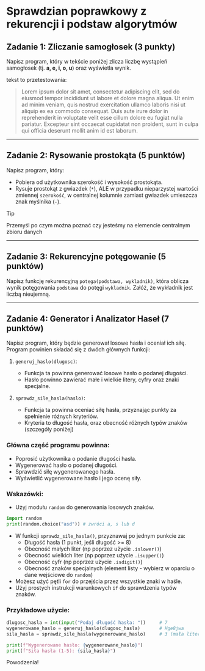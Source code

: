 # Sprawdzian poprawkowy z rekurencji i podstaw algorytmów

## Zadanie 1: Zliczanie samogłosek (3 punkty)

Napisz program, który w tekście poniżej zlicza liczbę wystąpień samogłosek (tj. **a, e, i, o, u**) oraz wyświetla wynik.

tekst to przetestowania:
> Lorem ipsum dolor sit amet, consectetur adipiscing elit, sed do eiusmod tempor incididunt ut labore et dolore magna aliqua. Ut enim ad minim veniam, quis nostrud exercitation ullamco laboris nisi ut aliquip ex ea commodo consequat. Duis aute irure dolor in reprehenderit in voluptate velit esse cillum dolore eu fugiat nulla pariatur. Excepteur sint occaecat cupidatat non proident, sunt in culpa qui officia deserunt mollit anim id est laborum.

---

## Zadanie 2: Rysowanie prostokąta (5 punktów)

Napisz program, który:

- Pobiera od użytkownika szerokość i wysokość prostokąta.
- Rysuje prostokąt z gwiazdek (`*`), ALE w przypadku nieparzystej wartości zmiennej `szerokość`, w centralnej kolumnie zamiast gwiazdek umieszcza znak myślnika (`-`).

> [!TIP] 
> Przemyśl po czym można poznać czy jesteśmy na elemencie centralnym zbioru danych

---

## Zadanie 3: Rekurencyjne potęgowanie (5 punktów)

Napisz funkcję rekurencyjną `potega(podstawa, wykladnik)`, która oblicza wynik potęgowania `podstawa` do potęgi `wykladnik`. Załóż, że wykładnik jest liczbą nieujemną.

[//]: # (### Rozwiązanie:)

[//]: # (```python)

[//]: # (def potega&#40;podstawa, wykladnik&#41;:)

[//]: # (    if wykladnik == 0:)

[//]: # (        return 1)

[//]: # (    elif wykladnik == 1:)

[//]: # (        return podstawa)

[//]: # (    else:)

[//]: # (        return podstawa * potega&#40;podstawa, wykladnik - 1&#41;)

[//]: # ()
[//]: # (# Przykłady użycia:)

[//]: # (print&#40;potega&#40;2, 3&#41;&#41;  # Powinno zwrócić 8)

[//]: # (print&#40;potega&#40;5, 2&#41;&#41;  # Powinno zwrócić 25)

[//]: # (print&#40;potega&#40;3, 0&#41;&#41;  # Powinno zwrócić 1)
[//]: # (```)

---

## Zadanie 4: Generator i Analizator Haseł (7 punktów)

Napisz program, który będzie generował losowe hasła i oceniał ich siłę. Program powinien składać się z dwóch głównych funkcji:

1. `generuj_haslo(dlugosc)`: 
   - Funkcja ta powinna generować losowe hasło o podanej długości.
   - Hasło powinno zawierać małe i wielkie litery, cyfry oraz znaki specjalne.

2. `sprawdz_sile_hasla(haslo)`: 
   - Funkcja ta powinna oceniać siłę hasła, przyznając punkty za spełnienie różnych kryteriów.
   - Kryteria to długość hasła, oraz obecność różnych typów znaków (szczegóły poniżej)

### Główna część programu powinna:

- Poprosić użytkownika o podanie długości hasła.
- Wygenerować hasło o podanej długości.
- Sprawdzić siłę wygenerowanego hasła.
- Wyświetlić wygenerowane hasło i jego ocenę siły.

### Wskazówki:

- Użyj modułu `random` do generowania losowych znaków.
```python
import random
print(random.choice("asd")) # zwróci a, s lub d
```
- W funkcji `sprawdz_sile_hasla()`, przyznawaj po jednym punkcie za:
  - Długość hasła (1 punkt, jeśli długość >= 8)
  - Obecność małych liter (np poprzez użycie `.islower()`)
  - Obecność wielkich liter (np poprzez użycie `.isupper()`)
  - Obecność cyfr (np poprzez użycie `.isdigit()`)
  - Obecność znaków specjalnych (element listy - wybierz w oparciu o dane wejściowe do `random`)
- Możesz użyć pętli `for` do przejścia przez wszystkie znaki w haśle.
- Użyj prostych instrukcji warunkowych `if` do sprawdzenia typów znaków.

### Przykładowe użycie:

```python
dlugosc_hasla = int(input("Podaj długość hasła: "))     # 7
wygenerowane_haslo = generuj_haslo(dlugosc_hasla)       # Hge8jwa
sila_hasla = sprawdz_sile_hasla(wygenerowane_haslo)     # 3 (mała litera, duża litera, cyfra)

print(f"Wygenerowane hasło: {wygenerowane_haslo}")
print(f"Siła hasła (1-5): {sila_hasla}")
```

[//]: # (### Rozwiązanie)

[//]: # (```python)

[//]: # (import random)

[//]: # ()
[//]: # (def generuj_haslo&#40;dlugosc&#41;:)

[//]: # (    znaki = "abcdefghijklmnopqrstuvwxyzABCDEFGHIJKLMNOPQRSTUVWXYZ0123456789!@#$%^&*")

[//]: # (    haslo = "")

[//]: # (    for _ in range&#40;dlugosc&#41;:)

[//]: # (        haslo += random.choice&#40;znaki&#41;)

[//]: # (    return haslo)

[//]: # ()
[//]: # (def sprawdz_sile_hasla&#40;haslo&#41;:)

[//]: # (    wynik = 0)

[//]: # (    if len&#40;haslo&#41; >= 8:)

[//]: # (        wynik += 1)

[//]: # (    )
[//]: # (    ma_mala_litere = False)

[//]: # (    ma_duza_litere = False)

[//]: # (    ma_cyfre = False)

[//]: # (    ma_znak_specjalny = False)

[//]: # (    )
[//]: # (    for znak in haslo:)

[//]: # (        if znak.islower&#40;&#41;:)

[//]: # (            ma_mala_litere = True)

[//]: # (        elif znak.isupper&#40;&#41;:)

[//]: # (            ma_duza_litere = True)

[//]: # (        elif znak.isdigit&#40;&#41;:)

[//]: # (            ma_cyfre = True)

[//]: # (        elif znak in "!@#$%^&*":)

[//]: # (            ma_znak_specjalny = True)

[//]: # (    )
[//]: # (    if ma_mala_litere:)

[//]: # (        wynik += 1)

[//]: # (    if ma_duza_litere:)

[//]: # (        wynik += 1)

[//]: # (    if ma_cyfre:)

[//]: # (        wynik += 1)

[//]: # (    if ma_znak_specjalny:)

[//]: # (        wynik += 1)

[//]: # (    )
[//]: # (    return wynik)

[//]: # ()
[//]: # (dlugosc_hasla = int&#40;input&#40;"Podaj długość hasła: "&#41;&#41;)

[//]: # (wygenerowane_haslo = generuj_haslo&#40;dlugosc_hasla&#41;)

[//]: # (sila_hasla = sprawdz_sile_hasla&#40;wygenerowane_haslo&#41;)

[//]: # ()
[//]: # (print&#40;f"Wygenerowane hasło: {wygenerowane_haslo}"&#41;)

[//]: # (print&#40;f"Siła hasła &#40;1-5&#41;: {sila_hasla}"&#41;)

[//]: # (```)

[//]: # ()
[//]: # (```python)

[//]: # (# alternatywne rozwiązanie )

[//]: # (def sprawdz_sile_hasla&#40;haslo&#41;:)

[//]: # (    wynik = 0)

[//]: # (    if len&#40;haslo&#41; >= 8:)

[//]: # (        wynik += 1)

[//]: # (    if any&#40;c.islower&#40;&#41; for c in haslo&#41;:)

[//]: # (        wynik += 1)

[//]: # (    if any&#40;c.isupper&#40;&#41; for c in haslo&#41;:)

[//]: # (        wynik += 1)

[//]: # (    if any&#40;c.isdigit&#40;&#41; for c in haslo&#41;:)

[//]: # (        wynik += 1)

[//]: # (    if any&#40;c in "!@#$%^&*" for c in haslo&#41;:)

[//]: # (        wynik += 1)

[//]: # (    return wynik)

[//]: # (```)

Powodzenia!
